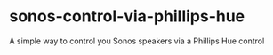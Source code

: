 # sonos-control-via-phillips-hue
A simple way to control you Sonos speakers via a Phillips Hue control
